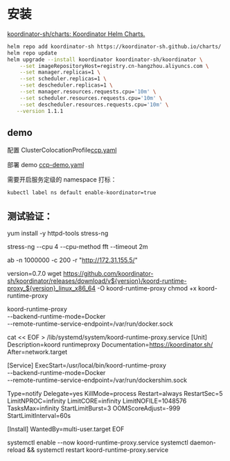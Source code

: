 # 安装

[koordinator-sh/charts: Koordinator Helm Charts.](https://github.com/koordinator-sh/charts)

```bash
helm repo add koordinator-sh https://koordinator-sh.github.io/charts/
helm repo update
helm upgrade --install koordinator koordinator-sh/koordinator \
    --set imageRepositoryHost=registry.cn-hangzhou.aliyuncs.com \
    --set manager.replicas=1 \
    --set scheduler.replicas=1 \
    --set descheduler.replicas=1 \
    --set manager.resources.requests.cpu='10m' \
    --set scheduler.resources.requests.cpu='10m' \
    --set descheduler.resources.requests.cpu='10m' \
   --version 1.1.1
```

## demo

配置  ClusterColocationProfile[ccp.yaml](./ccp.yaml)

部署 demo [ccp-demo.yaml](./ccp-demo.yaml)

需要开启服务定级的 namespace 打标：

```bash
kubectl label ns default enable-koordinator=true
```

## 测试验证：

yum install -y httpd-tools stress-ng

stress-ng --cpu 4 --cpu-method fft --timeout 2m

ab -n 1000000 -c 200 -r "http://172.31.155.5/"

version=0.7.0
wget https://github.com/koordinator-sh/koordinator/releases/download/v${version}/koord-runtime-proxy_${version}_linux_x86_64 -O koord-runtime-proxy
chmod +x koord-runtime-proxy

koord-runtime-proxy \
   --backend-runtime-mode=Docker \
   --remote-runtime-service-endpoint=/var/run/docker.sock

cat << EOF > /lib/systemd/system/koord-runtime-proxy.service
[Unit]
Description=koord runtimeproxy
Documentation=https://koordinator.sh/
After=network.target

[Service]
ExecStart=/usr/local/bin/koord-runtime-proxy \
   --backend-runtime-mode=Docker \
   --remote-runtime-service-endpoint=/var/run/dockershim.sock

Type=notify
Delegate=yes
KillMode=process
Restart=always
RestartSec=5
LimitNPROC=infinity
LimitCORE=infinity
LimitNOFILE=1048576
TasksMax=infinity
StartLimitBurst=3
OOMScoreAdjust=-999
StartLimitInterval=60s

[Install]
WantedBy=multi-user.target
EOF

systemctl enable --now koord-runtime-proxy.service
systemctl daemon-reload && systemctl restart koord-runtime-proxy.service
